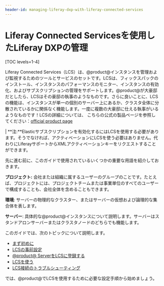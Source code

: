 ```yaml
---
header-id: managing-liferay-dxp-with-liferay-connected-services
---
```


# Liferay Connected Servicesを使用したLiferay DXPの管理

[TOC levels=1-4]

Liferay Connected Services（LCS）は、@product@インスタンスを管理および監視するためのツールとサービスのセットです。LCSは、フィックスパックのインストール、インスタンスのパフォーマンスのモニター、インスタンスの有効化、およびサブスクリプションの管理をサポートします。@product@が大豪邸だとしたら、LCSはその豪邸の執事のよ​​うなものです。さらに良いことに、LCSの機能は、インスタンスが単一の個別のサーバー上にあるか、クラスタ全体に分散されているかに関係なく機能します。一度に複数の大豪邸に仕える執事がいるようなものです！LCSの詳細については、 こちらの公式の製品ページを参照してください：[official product page](http://www.liferay.com/products/liferay-connected-services)

| **注:**Elasticサブスクリプションを有効化するにはLCSを使用する必要があります。そうでなければ、アクティベーションにLCSを使う必要はありません。代わりにLiferayサポートからXMLアクティベーションキーをリクエストすることができます。

先に進む前に、このガイドで使用されているいくつかの重要な用語を紹介しておきます。

**プロジェクト:** 会社または組織に属するユーザーのグループのことです。たとえば、プロジェクトには、プロジェクトチームまたは事業単位のすべてのユーザーで構成することも、会社全体を含めることもできます。

**環境**: サーバーの物理的なクラスター、またはサーバーの仮想および論理的な集合体を表します。

**サーバー**: 具体的な@product@インスタンスについて説明します。サーバーはスタンドアロンサーバーまたはクラスタノードのどちらでも機能します。


このガイドでは、次のトピックについて説明します。



- [まず初めに](/docs/7-1/deploy/-/knowledge_base/d/getting-started-with-lcs)
- [LCSの事前設定](/docs/7-1/deploy/-/knowledge_base/d/lcs-preconfiguration)
- [@product@ ServerをLCSに登録する](/docs/7-1/deploy/-/knowledge_base/d/activating-your-liferay-dxp-server-with-lcs)
- [LCSを使う](/docs/7-1/deploy/-/knowledge_base/d/using-lcs)
- [LCS接続のトラブルシューティング](/docs/7-1/deploy/-/knowledge_base/d/troubleshooting-your-lcs-connection)

では、@product@でLCSを使用するために必要な設定手順から始めましょう。

